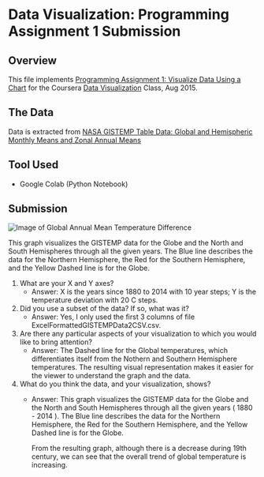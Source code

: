 # Data Visualization: Programming Assignment 1 Submission

## Overview
This file implements [Programming Assignment 1: Visualize Data Using a Chart](https://github.com/pauldeng/MOOC/blob/master/Data%20Visualization/Programming%20Assignment%201/README.md) for the Coursera [Data Visualization](https://class.coursera.org/datavisualization-001) Class, Aug 2015.

## The Data
Data is extracted from [NASA GISTEMP Table Data: Global and Hemispheric Monthly Means and Zonal Annual Means](http://data.giss.nasa.gov/gistemp/)

## Tool Used
* Google Colab (Python Notebook)

## Submission
![Image of Global Annual Mean Temperature Difference](https://github.com/NikosMav/Data-Visualization/blob/0e4ea326b19718227c19c2cf944d364d5ea5802c/Programming-Assignment-1/temp_deviation.png)

This graph visualizes the GISTEMP data for the Globe and the North and South Hemispheres through all the given years. The Blue line describes the data for the Northern Hemisphere, the Red for the Southern Hemisphere, and the Yellow Dashed line is for the Globe.

1. What are your X and Y axes?
   * Answer: X is the years since 1880 to 2014 with 10 year steps; Y is the temperature deviation with 20 C steps.
2. Did you use a subset of the data? If so, what was it?
   * Answer: Yes, I only used the first 3 columns of file ExcelFormattedGISTEMPData2CSV.csv.
3. Are there any particular aspects of your visualization to which you would like to bring attention?
   * Answer: The Dashed line for the Global temperatures, which differentiates itself from the Nothern and Southern Hemisphere temperatures. The resulting visual representation makes it easier for the viewer to understand the graph and the data.
4. What do you think the data, and your visualization, shows?
   * Answer: This graph visualizes the GISTEMP data for the Globe and the North and South Hemispheres through all the given years ( 1880 - 2014 ). The Blue line          describes the data for the Northern Hemisphere, the Red for the Southern Hemisphere, and the Yellow Dashed line is for the Globe.

     From the resulting graph, although there is a decrease during 19th century, we can see that the overall trend of global temperature is increasing.
